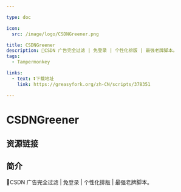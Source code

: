```yaml
---

type: doc

icon:
  src: /image/logo/CSDNGreener.png

title: CSDNGreener
description: 🍃CSDN 广告完全过滤 | 免登录 | 个性化排版 | 最强老牌脚本。
tags:
  - Tampermonkey

links:
  - text: ⏬下载地址
    link: https://greasyfork.org/zh-CN/scripts/378351

---
```


<ShowLogo />

# CSDNGreener

<ShowTags />

<ShowBreadcrumb />

## 资源链接

<ShowLinks />

## 简介

🍃CSDN 广告完全过滤 | 免登录 | 个性化排版 | 最强老牌脚本。
